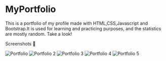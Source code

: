 # MyPortfolio
This is a portfolio of my profile made with HTML,CSS,Javascript and Bootstrap.It is used for learning and practicing purposes, and the statistics are mostly random.
Take a look!

Screenshots 📸

![Portfolio](https://user-images.githubusercontent.com/44265863/140617976-f6dd9b73-2887-48ca-9728-584d5a1d2894.jpg)
![Portfolio 2](https://user-images.githubusercontent.com/44265863/140617980-6d10f114-df71-44bb-ab7d-00faa3de1c07.jpg)
![Portfolio 3](https://user-images.githubusercontent.com/44265863/140617981-034e4854-472c-4e76-8ad3-e112723dd740.jpg)
![Portfolio 4](https://user-images.githubusercontent.com/44265863/140617982-480b9510-ce60-4f95-ba68-cc9b501ef353.jpg)
![Portfolio 5](https://user-images.githubusercontent.com/44265863/140617984-6264fa7a-9229-4908-bd05-492cc49d5d8c.jpg)

